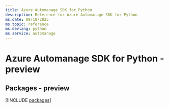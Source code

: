 ```yaml
---
title: Azure Automanage SDK for Python
description: Reference for Azure Automanage SDK for Python
ms.date: 09/18/2025
ms.topic: reference
ms.devlang: python
ms.service: automanage
---
```

# Azure Automanage SDK for Python - preview
## Packages - preview
[!INCLUDE [packages](automanage-index.md)]